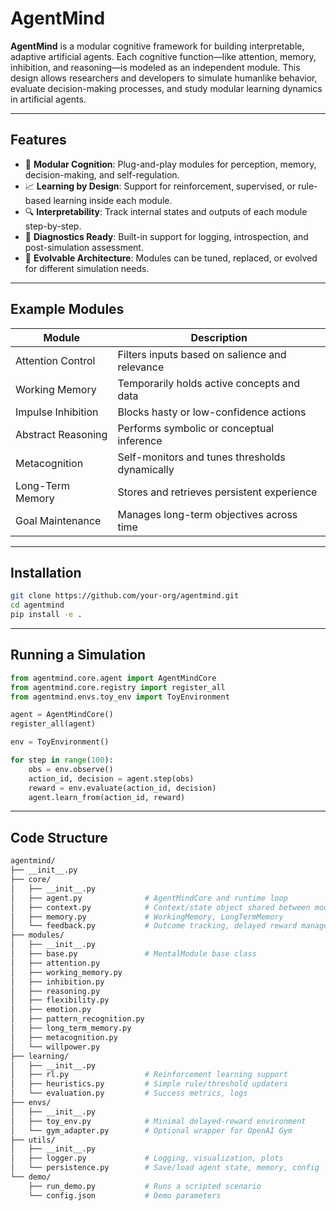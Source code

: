 # AgentMind

**AgentMind** is a modular cognitive framework for building interpretable, adaptive artificial agents. Each cognitive function—like attention, memory, inhibition, and reasoning—is modeled as an independent module. This design allows researchers and developers to simulate humanlike behavior, evaluate decision-making processes, and study modular learning dynamics in artificial agents.

---

## Features

* 🧠 **Modular Cognition**: Plug-and-play modules for perception, memory, decision-making, and self-regulation.
* 📈 **Learning by Design**: Support for reinforcement, supervised, or rule-based learning inside each module.
* 🔍 **Interpretability**: Track internal states and outputs of each module step-by-step.
* 🧪 **Diagnostics Ready**: Built-in support for logging, introspection, and post-simulation assessment.
* 🔄 **Evolvable Architecture**: Modules can be tuned, replaced, or evolved for different simulation needs.

---

## Example Modules

| Module             | Description                                    |
| ------------------ | ---------------------------------------------- |
| Attention Control  | Filters inputs based on salience and relevance |
| Working Memory     | Temporarily holds active concepts and data     |
| Impulse Inhibition | Blocks hasty or low-confidence actions         |
| Abstract Reasoning | Performs symbolic or conceptual inference      |
| Metacognition      | Self-monitors and tunes thresholds dynamically |
| Long-Term Memory   | Stores and retrieves persistent experience     |
| Goal Maintenance   | Manages long-term objectives across time       |

---

## Installation

```bash
git clone https://github.com/your-org/agentmind.git
cd agentmind
pip install -e .
```

---

## Running a Simulation

```python
from agentmind.core.agent import AgentMindCore
from agentmind.core.registry import register_all
from agentmind.envs.toy_env import ToyEnvironment

agent = AgentMindCore()
register_all(agent)

env = ToyEnvironment()

for step in range(100):
    obs = env.observe()
    action_id, decision = agent.step(obs)
    reward = env.evaluate(action_id, decision)
    agent.learn_from(action_id, reward)
```

---

## Code Structure

```graphql
agentmind/
├── __init__.py
├── core/
│   ├── __init__.py
│   ├── agent.py              # AgentMindCore and runtime loop
│   ├── context.py            # Context/state object shared between modules
│   ├── memory.py             # WorkingMemory, LongTermMemory
│   └── feedback.py           # Outcome tracking, delayed reward manager
├── modules/
│   ├── __init__.py
│   ├── base.py               # MentalModule base class
│   ├── attention.py
│   ├── working_memory.py
│   ├── inhibition.py
│   ├── reasoning.py
│   ├── flexibility.py
│   ├── emotion.py
│   ├── pattern_recognition.py
│   ├── long_term_memory.py
│   ├── metacognition.py
│   └── willpower.py
├── learning/
│   ├── __init__.py
│   ├── rl.py                 # Reinforcement learning support
│   ├── heuristics.py         # Simple rule/threshold updaters
│   └── evaluation.py         # Success metrics, logs
├── envs/
│   ├── __init__.py
│   ├── toy_env.py            # Minimal delayed-reward environment
│   └── gym_adapter.py        # Optional wrapper for OpenAI Gym
├── utils/
│   ├── __init__.py
│   ├── logger.py             # Logging, visualization, plots
│   └── persistence.py        # Save/load agent state, memory, config
└── demo/
    ├── run_demo.py           # Runs a scripted scenario
    └── config.json           # Demo parameters
```
